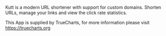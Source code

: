Kutt is a modern URL shortener with support for custom domains. Shorten URLs, manage your links and view the click rate statistics.

This App is supplied by TrueCharts, for more information please visit https://truecharts.org
